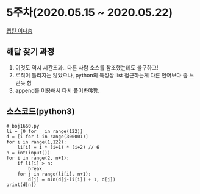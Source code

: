 # 5주차(2020.05.15 ~ 2020.05.22)
[캡틴 이다솜](https://www.acmicpc.net/problem/1660)

## 해답 찾기 과정
1. 이것도 역시 시간초과.. 다른 사람 소스를 참조했는데도 불구하고!
2. 로직이 틀리지는 않았으나, python의 특성상 list 접근하는게 다른 언어보다 좀 느린듯 함
3. append를 이용해서 다시 풀어봐야함.

## 소스코드(python3)
```
# boj1660.py
li = [0 for _ in range(122)]
d = [i for i in range(300001)]
for i in range(1,122):
    li[i] = i * (i+1) * (i+2) // 6
n = int(input())
for i in range(2, n+1):
    if li[i] > n:
        break
    for j in range(li[i], n+1):
        d[j] = min(d[j-li[i]] + 1, d[j])
print(d[n])
```